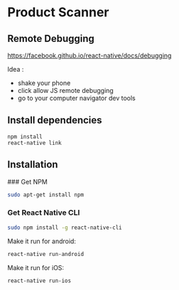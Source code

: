 # Product Scanner

## Remote Debugging

https://facebook.github.io/react-native/docs/debugging

Idea :
- shake your phone
- click allow JS remote debugging
- go to your computer navigator dev tools

## Install dependencies

```
npm install
react-native link
```

## Installation

### Get NPM
```bash
sudo apt-get install npm
```

### Get React Native CLI
```bash
sudo npm install -g react-native-cli
```

Make it run for android: 
```bash
react-native run-android
```

Make it run for iOS:
```bash
react-native run-ios
```
